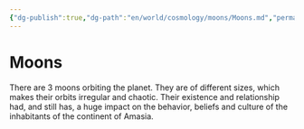 ```yaml
---
{"dg-publish":true,"dg-path":"en/world/cosmology/moons/Moons.md","permalink":"/en/world/cosmology/moons/moons/","created":"2025-02-11T16:20:47.136+01:00","updated":"2025-02-11T18:19:57.765+01:00"}
---
```



# Moons
There are 3 moons orbiting the planet. They are of different sizes, which makes their orbits irregular and chaotic. Their existence and relationship had, and still has, a huge impact on the behavior, beliefs and culture of the inhabitants of the continent of Amasia.
